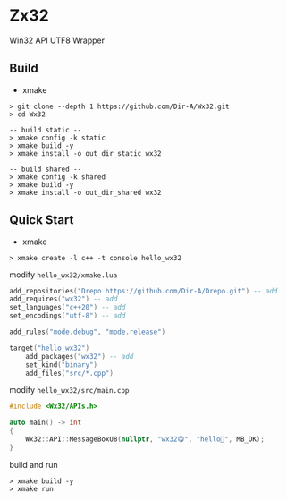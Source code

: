 # Zx32
Win32 API UTF8 Wrapper

## Build
- xmake
```shell
> git clone --depth 1 https://github.com/Dir-A/Wx32.git
> cd Wx32

-- build static --
> xmake config -k static
> xmake build -y
> xmake install -o out_dir_static wx32

-- build shared --
> xmake config -k shared
> xmake build -y
> xmake install -o out_dir_shared wx32
```

## Quick Start
- xmake
```shell
> xmake create -l c++ -t console hello_wx32
```

modify `hello_wx32/xmake.lua`
```lua
add_repositories("Drepo https://github.com/Dir-A/Drepo.git") -- add
add_requires("wx32") -- add
set_languages("c++20") -- add
set_encodings("utf-8") -- add

add_rules("mode.debug", "mode.release")

target("hello_wx32")
    add_packages("wx32") -- add
    set_kind("binary")
    add_files("src/*.cpp")
```
modify `hello_wx32/src/main.cpp`
```c++
#include <Wx32/APIs.h>

auto main() -> int
{
    Wx32::API::MessageBoxU8(nullptr, "wx32😋", "hello🥳", MB_OK);
}
```
build and run
```shell
> xmake build -y
> xmake run
```
